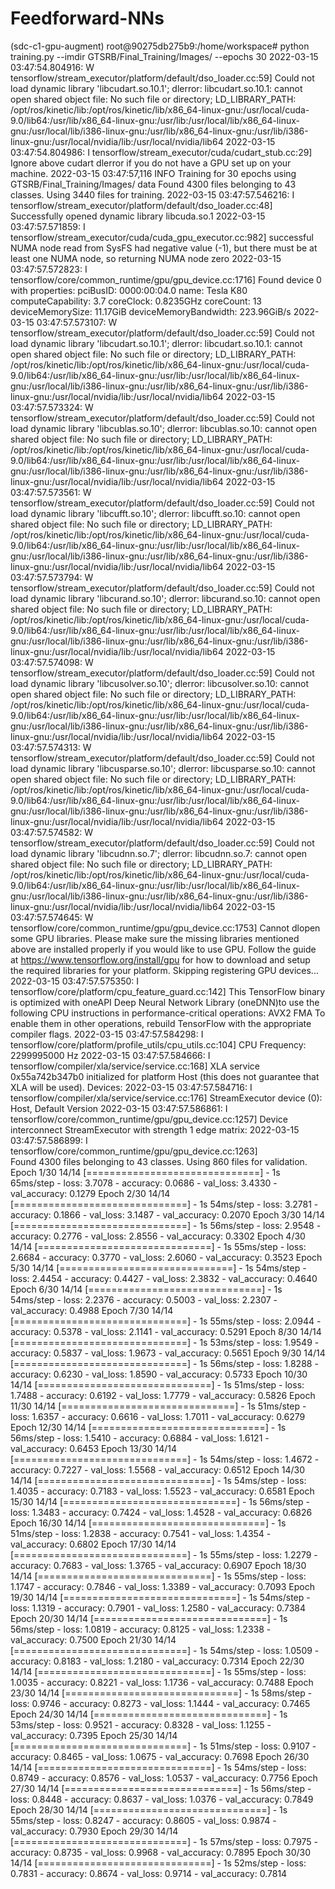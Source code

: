 # Feedforward-NNs


(sdc-c1-gpu-augment) root@90275db275b9:/home/workspace# python training.py --imdir GTSRB/Final_Training/Images/ --epochs 30
2022-03-15 03:47:54.804916: W tensorflow/stream_executor/platform/default/dso_loader.cc:59] Could not load dynamic library 'libcudart.so.10.1'; dlerror: libcudart.so.10.1: cannot open shared object file: No such file or directory; LD_LIBRARY_PATH: /opt/ros/kinetic/lib:/opt/ros/kinetic/lib/x86_64-linux-gnu:/usr/local/cuda-9.0/lib64:/usr/lib/x86_64-linux-gnu:/usr/lib:/usr/local/lib/x86_64-linux-gnu:/usr/local/lib/i386-linux-gnu:/usr/lib/x86_64-linux-gnu:/usr/lib/i386-linux-gnu:/usr/local/nvidia/lib:/usr/local/nvidia/lib64
2022-03-15 03:47:54.804986: I tensorflow/stream_executor/cuda/cudart_stub.cc:29] Ignore above cudart dlerror if you do not have a GPU set up on your machine.
2022-03-15 03:47:57,116 INFO     Training for 30 epochs using GTSRB/Final_Training/Images/ data
Found 4300 files belonging to 43 classes.
Using 3440 files for training.
2022-03-15 03:47:57.546216: I tensorflow/stream_executor/platform/default/dso_loader.cc:48] Successfully opened dynamic library libcuda.so.1
2022-03-15 03:47:57.571859: I tensorflow/stream_executor/cuda/cuda_gpu_executor.cc:982] successful NUMA node read from SysFS had negative value (-1), but there must be at least one NUMA node, so returning NUMA node zero
2022-03-15 03:47:57.572823: I tensorflow/core/common_runtime/gpu/gpu_device.cc:1716] Found device 0 with properties: 
pciBusID: 0000:00:04.0 name: Tesla K80 computeCapability: 3.7
coreClock: 0.8235GHz coreCount: 13 deviceMemorySize: 11.17GiB deviceMemoryBandwidth: 223.96GiB/s
2022-03-15 03:47:57.573107: W tensorflow/stream_executor/platform/default/dso_loader.cc:59] Could not load dynamic library 'libcudart.so.10.1'; dlerror: libcudart.so.10.1: cannot open shared object file: No such file or directory; LD_LIBRARY_PATH: /opt/ros/kinetic/lib:/opt/ros/kinetic/lib/x86_64-linux-gnu:/usr/local/cuda-9.0/lib64:/usr/lib/x86_64-linux-gnu:/usr/lib:/usr/local/lib/x86_64-linux-gnu:/usr/local/lib/i386-linux-gnu:/usr/lib/x86_64-linux-gnu:/usr/lib/i386-linux-gnu:/usr/local/nvidia/lib:/usr/local/nvidia/lib64
2022-03-15 03:47:57.573324: W tensorflow/stream_executor/platform/default/dso_loader.cc:59] Could not load dynamic library 'libcublas.so.10'; dlerror: libcublas.so.10: cannot open shared object file: No such file or directory; LD_LIBRARY_PATH: /opt/ros/kinetic/lib:/opt/ros/kinetic/lib/x86_64-linux-gnu:/usr/local/cuda-9.0/lib64:/usr/lib/x86_64-linux-gnu:/usr/lib:/usr/local/lib/x86_64-linux-gnu:/usr/local/lib/i386-linux-gnu:/usr/lib/x86_64-linux-gnu:/usr/lib/i386-linux-gnu:/usr/local/nvidia/lib:/usr/local/nvidia/lib64
2022-03-15 03:47:57.573561: W tensorflow/stream_executor/platform/default/dso_loader.cc:59] Could not load dynamic library 'libcufft.so.10'; dlerror: libcufft.so.10: cannot open shared object file: No such file or directory; LD_LIBRARY_PATH: /opt/ros/kinetic/lib:/opt/ros/kinetic/lib/x86_64-linux-gnu:/usr/local/cuda-9.0/lib64:/usr/lib/x86_64-linux-gnu:/usr/lib:/usr/local/lib/x86_64-linux-gnu:/usr/local/lib/i386-linux-gnu:/usr/lib/x86_64-linux-gnu:/usr/lib/i386-linux-gnu:/usr/local/nvidia/lib:/usr/local/nvidia/lib64
2022-03-15 03:47:57.573794: W tensorflow/stream_executor/platform/default/dso_loader.cc:59] Could not load dynamic library 'libcurand.so.10'; dlerror: libcurand.so.10: cannot open shared object file: No such file or directory; LD_LIBRARY_PATH: /opt/ros/kinetic/lib:/opt/ros/kinetic/lib/x86_64-linux-gnu:/usr/local/cuda-9.0/lib64:/usr/lib/x86_64-linux-gnu:/usr/lib:/usr/local/lib/x86_64-linux-gnu:/usr/local/lib/i386-linux-gnu:/usr/lib/x86_64-linux-gnu:/usr/lib/i386-linux-gnu:/usr/local/nvidia/lib:/usr/local/nvidia/lib64
2022-03-15 03:47:57.574098: W tensorflow/stream_executor/platform/default/dso_loader.cc:59] Could not load dynamic library 'libcusolver.so.10'; dlerror: libcusolver.so.10: cannot open shared object file: No such file or directory; LD_LIBRARY_PATH: /opt/ros/kinetic/lib:/opt/ros/kinetic/lib/x86_64-linux-gnu:/usr/local/cuda-9.0/lib64:/usr/lib/x86_64-linux-gnu:/usr/lib:/usr/local/lib/x86_64-linux-gnu:/usr/local/lib/i386-linux-gnu:/usr/lib/x86_64-linux-gnu:/usr/lib/i386-linux-gnu:/usr/local/nvidia/lib:/usr/local/nvidia/lib64
2022-03-15 03:47:57.574313: W tensorflow/stream_executor/platform/default/dso_loader.cc:59] Could not load dynamic library 'libcusparse.so.10'; dlerror: libcusparse.so.10: cannot open shared object file: No such file or directory; LD_LIBRARY_PATH: /opt/ros/kinetic/lib:/opt/ros/kinetic/lib/x86_64-linux-gnu:/usr/local/cuda-9.0/lib64:/usr/lib/x86_64-linux-gnu:/usr/lib:/usr/local/lib/x86_64-linux-gnu:/usr/local/lib/i386-linux-gnu:/usr/lib/x86_64-linux-gnu:/usr/lib/i386-linux-gnu:/usr/local/nvidia/lib:/usr/local/nvidia/lib64
2022-03-15 03:47:57.574582: W tensorflow/stream_executor/platform/default/dso_loader.cc:59] Could not load dynamic library 'libcudnn.so.7'; dlerror: libcudnn.so.7: cannot open shared object file: No such file or directory; LD_LIBRARY_PATH: /opt/ros/kinetic/lib:/opt/ros/kinetic/lib/x86_64-linux-gnu:/usr/local/cuda-9.0/lib64:/usr/lib/x86_64-linux-gnu:/usr/lib:/usr/local/lib/x86_64-linux-gnu:/usr/local/lib/i386-linux-gnu:/usr/lib/x86_64-linux-gnu:/usr/lib/i386-linux-gnu:/usr/local/nvidia/lib:/usr/local/nvidia/lib64
2022-03-15 03:47:57.574645: W tensorflow/core/common_runtime/gpu/gpu_device.cc:1753] Cannot dlopen some GPU libraries. Please make sure the missing libraries mentioned above are installed properly if you would like to use GPU. Follow the guide at https://www.tensorflow.org/install/gpu for how to download and setup the required libraries for your platform.
Skipping registering GPU devices...
2022-03-15 03:47:57.575350: I tensorflow/core/platform/cpu_feature_guard.cc:142] This TensorFlow binary is optimized with oneAPI Deep Neural Network Library (oneDNN)to use the following CPU instructions in performance-critical operations:  AVX2 FMA
To enable them in other operations, rebuild TensorFlow with the appropriate compiler flags.
2022-03-15 03:47:57.584298: I tensorflow/core/platform/profile_utils/cpu_utils.cc:104] CPU Frequency: 2299995000 Hz
2022-03-15 03:47:57.584666: I tensorflow/compiler/xla/service/service.cc:168] XLA service 0x55a742b347b0 initialized for platform Host (this does not guarantee that XLA will be used). Devices:
2022-03-15 03:47:57.584716: I tensorflow/compiler/xla/service/service.cc:176]   StreamExecutor device (0): Host, Default Version
2022-03-15 03:47:57.586861: I tensorflow/core/common_runtime/gpu/gpu_device.cc:1257] Device interconnect StreamExecutor with strength 1 edge matrix:
2022-03-15 03:47:57.586899: I tensorflow/core/common_runtime/gpu/gpu_device.cc:1263]      
Found 4300 files belonging to 43 classes.
Using 860 files for validation.
Epoch 1/30
14/14 [==============================] - 1s 65ms/step - loss: 3.7078 - accuracy: 0.0686 - val_loss: 3.4330 - val_accuracy: 0.1279
Epoch 2/30
14/14 [==============================] - 1s 54ms/step - loss: 3.2781 - accuracy: 0.1866 - val_loss: 3.1487 - val_accuracy: 0.2070
Epoch 3/30
14/14 [==============================] - 1s 56ms/step - loss: 2.9548 - accuracy: 0.2776 - val_loss: 2.8556 - val_accuracy: 0.3302
Epoch 4/30
14/14 [==============================] - 1s 55ms/step - loss: 2.6684 - accuracy: 0.3770 - val_loss: 2.6060 - val_accuracy: 0.3523
Epoch 5/30
14/14 [==============================] - 1s 54ms/step - loss: 2.4454 - accuracy: 0.4427 - val_loss: 2.3832 - val_accuracy: 0.4640
Epoch 6/30
14/14 [==============================] - 1s 54ms/step - loss: 2.2376 - accuracy: 0.5003 - val_loss: 2.2307 - val_accuracy: 0.4988
Epoch 7/30
14/14 [==============================] - 1s 55ms/step - loss: 2.0944 - accuracy: 0.5378 - val_loss: 2.1141 - val_accuracy: 0.5291
Epoch 8/30
14/14 [==============================] - 1s 53ms/step - loss: 1.9549 - accuracy: 0.5837 - val_loss: 1.9673 - val_accuracy: 0.5651
Epoch 9/30
14/14 [==============================] - 1s 56ms/step - loss: 1.8288 - accuracy: 0.6230 - val_loss: 1.8590 - val_accuracy: 0.5733
Epoch 10/30
14/14 [==============================] - 1s 51ms/step - loss: 1.7488 - accuracy: 0.6192 - val_loss: 1.7779 - val_accuracy: 0.5826
Epoch 11/30
14/14 [==============================] - 1s 51ms/step - loss: 1.6357 - accuracy: 0.6616 - val_loss: 1.7011 - val_accuracy: 0.6279
Epoch 12/30
14/14 [==============================] - 1s 56ms/step - loss: 1.5410 - accuracy: 0.6884 - val_loss: 1.6121 - val_accuracy: 0.6453
Epoch 13/30
14/14 [==============================] - 1s 54ms/step - loss: 1.4672 - accuracy: 0.7227 - val_loss: 1.5568 - val_accuracy: 0.6512
Epoch 14/30
14/14 [==============================] - 1s 54ms/step - loss: 1.4035 - accuracy: 0.7183 - val_loss: 1.5523 - val_accuracy: 0.6581
Epoch 15/30
14/14 [==============================] - 1s 56ms/step - loss: 1.3483 - accuracy: 0.7424 - val_loss: 1.4528 - val_accuracy: 0.6826
Epoch 16/30
14/14 [==============================] - 1s 51ms/step - loss: 1.2838 - accuracy: 0.7541 - val_loss: 1.4354 - val_accuracy: 0.6802
Epoch 17/30
14/14 [==============================] - 1s 55ms/step - loss: 1.2279 - accuracy: 0.7683 - val_loss: 1.3765 - val_accuracy: 0.6907
Epoch 18/30
14/14 [==============================] - 1s 55ms/step - loss: 1.1747 - accuracy: 0.7846 - val_loss: 1.3389 - val_accuracy: 0.7093
Epoch 19/30
14/14 [==============================] - 1s 54ms/step - loss: 1.1319 - accuracy: 0.7901 - val_loss: 1.2580 - val_accuracy: 0.7384
Epoch 20/30
14/14 [==============================] - 1s 56ms/step - loss: 1.0819 - accuracy: 0.8125 - val_loss: 1.2338 - val_accuracy: 0.7500
Epoch 21/30
14/14 [==============================] - 1s 54ms/step - loss: 1.0509 - accuracy: 0.8183 - val_loss: 1.2180 - val_accuracy: 0.7314
Epoch 22/30
14/14 [==============================] - 1s 55ms/step - loss: 1.0035 - accuracy: 0.8221 - val_loss: 1.1736 - val_accuracy: 0.7488
Epoch 23/30
14/14 [==============================] - 1s 58ms/step - loss: 0.9746 - accuracy: 0.8273 - val_loss: 1.1444 - val_accuracy: 0.7465
Epoch 24/30
14/14 [==============================] - 1s 53ms/step - loss: 0.9521 - accuracy: 0.8328 - val_loss: 1.1255 - val_accuracy: 0.7395
Epoch 25/30
14/14 [==============================] - 1s 51ms/step - loss: 0.9107 - accuracy: 0.8465 - val_loss: 1.0675 - val_accuracy: 0.7698
Epoch 26/30
14/14 [==============================] - 1s 54ms/step - loss: 0.8749 - accuracy: 0.8576 - val_loss: 1.0537 - val_accuracy: 0.7756
Epoch 27/30
14/14 [==============================] - 1s 56ms/step - loss: 0.8448 - accuracy: 0.8637 - val_loss: 1.0376 - val_accuracy: 0.7849
Epoch 28/30
14/14 [==============================] - 1s 55ms/step - loss: 0.8247 - accuracy: 0.8605 - val_loss: 0.9874 - val_accuracy: 0.7930
Epoch 29/30
14/14 [==============================] - 1s 57ms/step - loss: 0.7975 - accuracy: 0.8735 - val_loss: 0.9968 - val_accuracy: 0.7895
Epoch 30/30
14/14 [==============================] - 1s 52ms/step - loss: 0.7831 - accuracy: 0.8674 - val_loss: 0.9714 - val_accuracy: 0.7814
